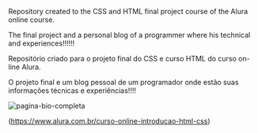 Repository created to the CSS and HTML final project course of the Alura online course.

The final project and a personal blog of a programmer where his technical and
experiences!!!!!!

Repositório criado para o projeto final do CSS e curso HTML do curso on-line Alura.

O projeto final e um blog pessoal de um programador onde estão suas informações técnicas e
experiências!!!!

![pagina-bio-completa](https://user-images.githubusercontent.com/32393870/35702202-9ca6f2ae-077f-11e8-83b7-db432436d8d1.png)


(https://www.alura.com.br/curso-online-introducao-html-css)
